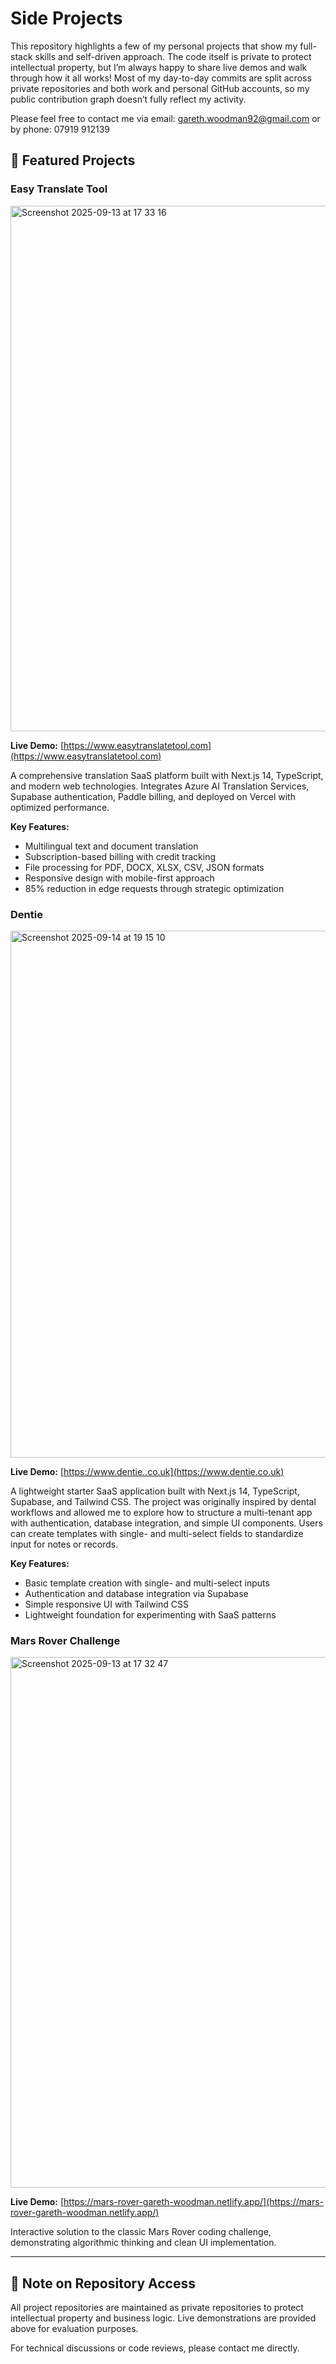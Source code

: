 # Side Projects

This repository highlights a few of my personal projects that show my full-stack skills and self-driven approach. The code itself is private to protect intellectual property, but I’m always happy to share live demos and walk through how it all works! Most of my day-to-day commits are split across private repositories and both work and personal GitHub accounts, so my public contribution graph doesn’t fully reflect my activity.

Please feel free to contact me via email: gareth.woodman92@gmail.com or by phone: 07919 912139

## 🚀 Featured Projects

### Easy Translate Tool
<img width="1021" height="841" alt="Screenshot 2025-09-13 at 17 33 16" src="https://github.com/user-attachments/assets/c701e1e0-d4ad-4297-94a8-790e6928011b" />

**Live Demo:** [https://www.easytranslatetool.com](https://www.easytranslatetool.com)

A comprehensive translation SaaS platform built with Next.js 14, TypeScript, and modern web technologies. Integrates Azure AI Translation Services, Supabase authentication, Paddle billing, and deployed on Vercel with optimized performance.

**Key Features:**
- Multilingual text and document translation
- Subscription-based billing with credit tracking
- File processing for PDF, DOCX, XLSX, CSV, JSON formats
- Responsive design with mobile-first approach
- 85% reduction in edge requests through strategic optimization

### Dentie
<img width="1023" height="843" alt="Screenshot 2025-09-14 at 19 15 10" src="https://github.com/user-attachments/assets/7d543bea-aa0a-41b3-a6ca-59a402bb91fb" />

**Live Demo:** [https://www.dentie..co.uk](https://www.dentie.co.uk)

A lightweight starter SaaS application built with Next.js 14, TypeScript, Supabase, and Tailwind CSS. The project was originally inspired by dental workflows and allowed me to explore how to structure a multi-tenant app with authentication, database integration, and simple UI components. Users can create templates with single- and multi-select fields to standardize input for notes or records.

**Key Features:**
- Basic template creation with single- and multi-select inputs
- Authentication and database integration via Supabase
- Simple responsive UI with Tailwind CSS
- Lightweight foundation for experimenting with SaaS patterns

### Mars Rover Challenge
<img width="1350" height="849" alt="Screenshot 2025-09-13 at 17 32 47" src="https://github.com/user-attachments/assets/8bd1bac3-c3f1-4732-b907-8c6eb48248da" />

**Live Demo:** [https://mars-rover-gareth-woodman.netlify.app/](https://mars-rover-gareth-woodman.netlify.app/)

Interactive solution to the classic Mars Rover coding challenge, demonstrating algorithmic thinking and clean UI implementation.

---

## 📝 Note on Repository Access

All project repositories are maintained as private repositories to protect intellectual property and business logic. Live demonstrations are provided above for evaluation purposes.

For technical discussions or code reviews, please contact me directly.
